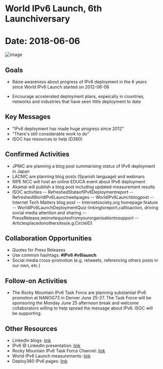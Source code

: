 # World IPv6 Launch, 6th Launchiversary
# Date: 2018-06-06

![image]()

## Goals

- Raise awareness about progress of IPv6 deployment in the 6 years since World IPv6 Launch started on 2012-06-06

- Encourage accelerated deployment plans, espeically in countries, networks and industries that have seen little deployment to date

## Key Messages

- "IPv6 deployment has made huge progress since 2012"
- "There's still considerable work to do"
- ISOC has resources to help (D360)

## Confirmed Activities

- JPNIC are planning a blog post summarising status of IPv6 deployment in Japan
- LACNIC are planning blog posts (Spanish language) and webinars
- RIPE NCC will host an online EDUCA event about IPv6 deployment
- Akamai will publish a blog post including updated measurement results
- ISOC activities
-- RefreshedStateofIPv6Deploymentreport
-- RefreshedWorldIPv6Launchwebpages
-- WorldIPv6Launchblogpost
-- Internet Tech Matters blog post
-- Internetsociety.org homepage feature
-- WorldIPv6LaunchDeploymentQuiz-linkingtoreport,calltoaction, driving social media attention and sharing
-- PressRelease,weinvitequotesfromyourorganisationtosupport
-- Articlesplacedonothersites(e.g.CircleID)

## Collaboration Opportunities

- Quotes for Press Releases
- Use common hashtags: **#IPv6** **#v6launch**
- Social media cross-promotion (e.g. retweets, referencing others posts in our own, etc.)

## Follow-on Activities

- The Rocky Mountain IPv6 Task Force are planning substantial IPv6 promotion at NANOG73 in Denver June 25-27. The Task Force will be sponsoring the Monday June 25 afternoon break and welcome collaborators willing to help spread the message about IPv6. ISOC will be supporting.

## Other Resources

- LinkedIn blogs: [link](https://engineering.linkedin.com/blog/topic/ipv6)
- IPv6 @ LinkedIn presentation: [link](https://www.youtube.com/watch?v=cNMQUCeNW78)
- Rocky Mountain IPv6 Task Force Channel: [link](https://www.youtube.com/channel/UC0ZRZIvwE_Ak0nfzgbgYMHw)
- World IPv6 Launch measurements: [link](http://www.worldipv6launch.org/measurements/)
- Deploy360 IPv6 pages: [link](https://www.internetsociety.org/deploy360/ipv6/)


